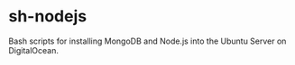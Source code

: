 # sh-nodejs
Bash scripts for installing MongoDB and Node.js into the Ubuntu Server on DigitalOcean.
